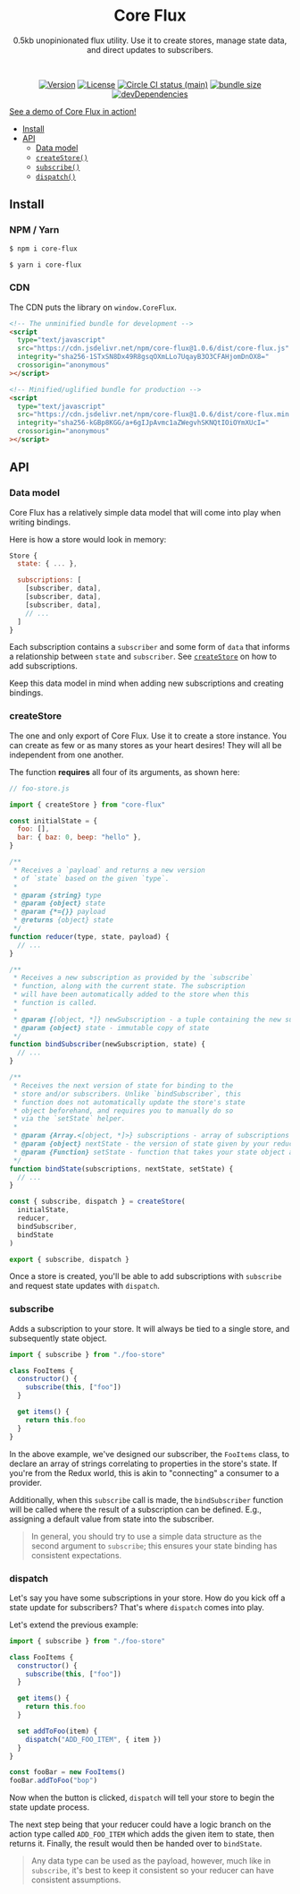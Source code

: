 <h1 align="center">Core Flux</h1>
<p align="center">0.5kb unopinionated flux utility. Use it to create stores, manage state data, and direct updates to subscribers.</p>
<br>
<p align="center">
  <a href="https://www.npmjs.com/package/core-flux"><img src="https://img.shields.io/npm/v/core-flux.svg?sanitize=true" alt="Version"></a>
  <a href="https://www.npmjs.com/package/core-flux"><img src="https://img.shields.io/npm/l/core-flux.svg?sanitize=true" alt="License"></a>
  <a href="https://www.npmjs.com/package/core-flux"><img src="https://badgen.net/circleci/github/geotrev/core-flux/main" alt="Circle CI status (main)" /></a>
  <a href="https://www.npmjs.com/package/core-flux"><img src="https://badgen.net/bundlephobia/minzip/core-flux" alt="bundle size" /></a>
  <a href="https://www.npmjs.com/package/core-flux"><img src="https://badgen.net/david/dev/geotrev/core-flux" alt="devDependencies" /></a>
</p>

[See a demo of Core Flux in action!](https://upgraded-todo.netlify.com)

- [Install](#install)
- [API](#api)
  - [Data model](#data-model)
  - [`createStore()`](#createstore)
  - [`subscribe()`](#subscribe)
  - [`dispatch()`](#dispatch)

## Install

### NPM / Yarn

```sh
$ npm i core-flux
```

```sh
$ yarn i core-flux
```

### CDN

The CDN puts the library on `window.CoreFlux`.

```html
<!-- The unminified bundle for development -->
<script
  type="text/javascript"
  src="https://cdn.jsdelivr.net/npm/core-flux@1.0.6/dist/core-flux.js"
  integrity="sha256-1STxSN8Dx49R8gsqOXmLLo7UqayB3O3CFAHjomDnOX8="
  crossorigin="anonymous"
></script>

<!-- Minified/uglified bundle for production -->
<script
  type="text/javascript"
  src="https://cdn.jsdelivr.net/npm/core-flux@1.0.6/dist/core-flux.min.js"
  integrity="sha256-kGBp8KGG/a+6gIJpAvmc1aZWegvhSKNQtIOiOYmXUcI="
  crossorigin="anonymous"
></script>
```

## API

### Data model

Core Flux has a relatively simple data model that will come into play when writing bindings.

Here is how a store would look in memory:

```js
Store {
  state: { ... },

  subscriptions: [
    [subscriber, data],
    [subscriber, data],
    [subscriber, data],
    // ...
  ]
}
```

Each subscription contains a `subscriber` and some form of `data` that informs a relationship between `state` and `subscriber`. See [`createStore`](#createstore) on how to add subscriptions.

Keep this data model in mind when adding new subscriptions and creating bindings.

### createStore

The one and only export of Core Flux. Use it to create a store instance. You can create as few or as many stores as your heart desires! They will all be independent from one another.

The function **requires** all four of its arguments, as shown here:

```js
// foo-store.js

import { createStore } from "core-flux"

const initialState = {
  foo: [],
  bar: { baz: 0, beep: "hello" },
}

/**
 * Receives a `payload` and returns a new version
 * of `state` based on the given `type`.
 *
 * @param {string} type
 * @param {object} state
 * @param {*={}} payload
 * @returns {object} state
 */
function reducer(type, state, payload) {
  // ...
}

/**
 * Receives a new subscription as provided by the `subscribe`
 * function, along with the current state. The subscription
 * will have been automatically added to the store when this
 * function is called.
 *
 * @param {[object, *]} newSubscription - a tuple containing the new subscriber and its data
 * @param {object} state - immutable copy of state
 */
function bindSubscriber(newSubscription, state) {
  // ...
}

/**
 * Receives the next version of state for binding to the
 * store and/or subscribers. Unlike `bindSubscriber`, this
 * function does not automatically update the store's state
 * object beforehand, and requires you to manually do so
 * via the `setState` helper.
 *
 * @param {Array.<[object, *]>} subscriptions - array of subscriptions to your store
 * @param {object} nextState - the version of state given by your reducer.
 * @param {Function} setState - function that takes your state object and assigns it back to the store.
 */
function bindState(subscriptions, nextState, setState) {
  // ...
}

const { subscribe, dispatch } = createStore(
  initialState,
  reducer,
  bindSubscriber,
  bindState
)

export { subscribe, dispatch }
```

Once a store is created, you'll be able to add subscriptions with `subscribe` and request state updates with `dispatch`.

### subscribe

Adds a subscription to your store. It will always be tied to a single store, and subsequently state object.

```js
import { subscribe } from "./foo-store"

class FooItems {
  constructor() {
    subscribe(this, ["foo"])
  }

  get items() {
    return this.foo
  }
}
```

In the above example, we've designed our subscriber, the `FooItems` class, to declare an array of strings correlating to properties in the store's state. If you're from the Redux world, this is akin to "connecting" a consumer to a provider.

Additionally, when this `subscribe` call is made, the `bindSubscriber` function will be called where the result of a subscription can be defined. E.g., assigning a default value from state into the subscriber.

> In general, you should try to use a simple data structure as the second argument to `subscribe`; this ensures your state binding has consistent expectations.

### dispatch

Let's say you have some subscriptions in your store. How do you kick off a state update for subscribers? That's where `dispatch` comes into play.

Let's extend the previous example:

```js
import { subscribe } from "./foo-store"

class FooItems {
  constructor() {
    subscribe(this, ["foo"])
  }

  get items() {
    return this.foo
  }

  set addToFoo(item) {
    dispatch("ADD_FOO_ITEM", { item })
  }
}

const fooBar = new FooItems()
fooBar.addToFoo("bop")
```

Now when the button is clicked, `dispatch` will tell your store to begin the state update process.

The next step being that your reducer could have a logic branch on the action type called `ADD_FOO_ITEM` which adds the given item to state, then returns it. Finally, the result would then be handed over to `bindState`.

> Any data type can be used as the payload, however, much like in `subscribe`, it's best to keep it consistent so your reducer can have consistent assumptions.
